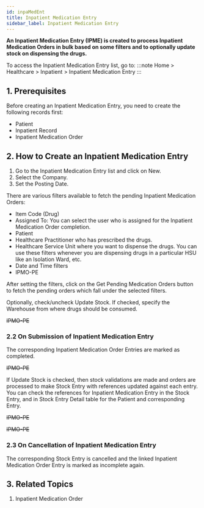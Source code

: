 ```yaml
---
id: inpaMedEnt
title: Inpatient Medication Entry
sidebar_label: Inpatient Medication Entry
---
```


**An Inpatient Medication Entry (IPME) is created to process Inpatient Medication Orders in bulk based on some filters and to optionally update stock on dispensing the drugs.**

To access the Inpatient Medication Entry list, go to:
:::note
Home > Healthcare > Inpatient > Inpatient Medication Entry
:::

## 1. Prerequisites

Before creating an Inpatient Medication Entry, you need to create the following records first:

- Patient
- Inpatient Record
- Inpatient Medication Order

## 2. How to Create an Inpatient Medication Entry

1. Go to the Inpatient Medication Entry list and click on New.
1. Select the Company.
1. Set the Posting Date.

There are various filters available to fetch the pending Inpatient Medication Orders:

- Item Code (Drug)
- Assigned To: You can select the user who is assigned for the Inpatient Medication Order completion.
- Patient
- Healthcare Practitioner who has prescribed the drugs.
- Healthcare Service Unit where you want to dispense the drugs. You can use these filters whenever you are dispensing drugs in a particular HSU like an Isolation Ward, etc.
- Date and Time filters
- IPMO-PE

After setting the filters, click on the Get Pending Medication Orders button to fetch the pending orders which fall under the selected filters.

Optionally, check/uncheck Update Stock. If checked, specify the Warehouse from where drugs should be consumed.

~~IPMO-PE~~

### 2.2 On Submission of Inpatient Medication Entry

The corresponding Inpatient Medication Order Entries are marked as completed.

~~IPMO-PE~~

If Update Stock is checked, then stock validations are made and orders are processed to make Stock Entry with references updated against each entry. You can check the references for Inpatient Medication Entry in the Stock Entry, and in Stock Entry Detail table for the Patient and corresponding Entry.

~~IPMO-PE~~

~~IPMO-PE~~

### 2.3 On Cancellation of Inpatient Medication Entry

The corresponding Stock Entry is cancelled and the linked Inpatient Medication Order Entry is marked as incomplete again.

## 3. Related Topics

1. Inpatient Medication Order
